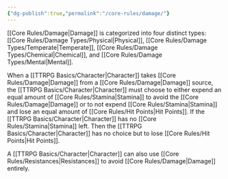 ```yaml
---
{"dg-publish":true,"permalink":"/core-rules/damage/"}
---
```


[[Core Rules/Damage\|Damage]] is categorized into four distinct types: [[Core Rules/Damage Types/Physical\|Physical]], [[Core Rules/Damage Types/Temperate\|Temperate]], [[Core Rules/Damage Types/Chemical\|Chemical]], and [[Core Rules/Damage Types/Mental\|Mental]]. 

When a [[TTRPG Basics/Character\|Character]] takes [[Core Rules/Damage\|Damage]] from a [[Core Rules/Damage\|Damage]] source, the [[TTRPG Basics/Character\|Character]] must choose to either expend an equal amount of [[Core Rules/Stamina\|Stamina]] to avoid the [[Core Rules/Damage\|Damage]] or to not expend [[Core Rules/Stamina\|Stamina]] and lose an equal amount of [[Core Rules/Hit Points\|Hit Points]]. If the [[TTRPG Basics/Character\|Character]] has no [[Core Rules/Stamina\|Stamina]] left. Then the [[TTRPG Basics/Character\|Character]] has no choice but to lose [[Core Rules/Hit Points\|Hit Points]].

A [[TTRPG Basics/Character\|Character]] can also use [[Core Rules/Resistances\|Resistances]] to avoid [[Core Rules/Damage\|Damage]] entirely.